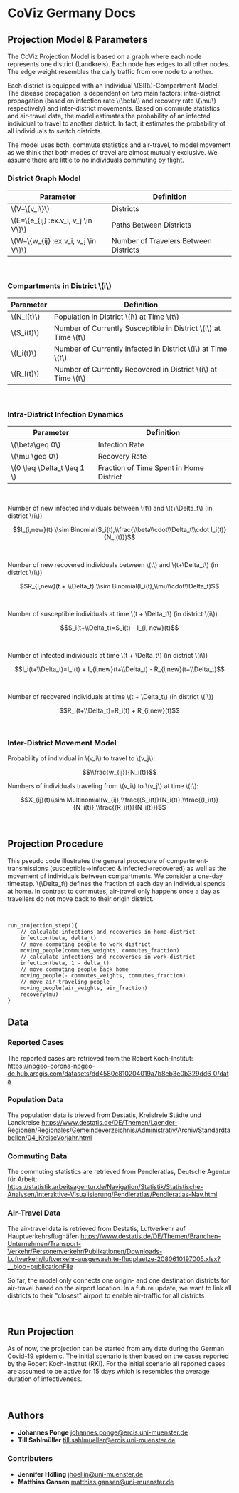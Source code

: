 # CoViz Germany Docs

## Projection Model & Parameters

The CoViz Projection Model is based on a graph where each node represents one district
(Landkreis). Each node has edges to all other nodes. The edge weight resembles the daily
traffic from one node to another.

Each district is equipped with an individual \\(SIR\\)-Compartment-Model. The disease
propagation is dependent on two main factors: intra-district propagation (based on
infection rate \\(\\beta\\) and recovery rate \\(\\mu\\) respectively) and inter-district movements.
Based on commute statistics and air-travel data, the model estimates the probability of 
an infected individual to travel to another district. In fact, it estimates the probability
of all individuals to switch districts.

The model uses both, commute statistics and air-travel, to model movement as we think that
both modes of travel are almost mutually exclusive. We assume there are little to no individuals
commuting by flight.


### District Graph Model

| Parameter                                                        | Definition                                                         |
| ---------------------------------------------------------------- | -------------------------------------------------------------------|
|\\(V=\\{v_i\\}\\)                                                 | Districts                                                          |
|\\(E=\\{e_{ij} :ex.v_i, v_j \in V\\}\\)                           | Paths Between Districts                                            |
|\\(W=\\{w_{ij} :ex.v_i, v_j \in V\\}\\)                            | Number of Travelers Between Districts  |

<br />

### Compartments in District \\(i\\)

| Parameter       | Definition                                                          |
| --------------- | ------------------------------------------------------------------- |
|\\(N_i(t)\\)     | Population in District \\(i\\) at Time \\(t\\)                      |
|\\(S_i(t)\\)     | Number of Currently Susceptible in District \\(i\\) at Time \\(t\\) |
|\\(I_i(t)\\)     | Number of Currently Infected in District \\(i\\) at Time \\(t\\)    |
|\\(R_i(t)\\)     | Number of Currently Recovered in District \\(i\\) at Time \\(t\\)   |

<br />

### Intra-District Infection Dynamics

| Parameter                        | Definition                                |
| -------------------------------- | ----------------------------------------- |
|\\(\\beta\\geq 0\\)               | Infection Rate                            |
|\\(\\mu \\geq 0\\)                | Recovery Rate                             |
|\\(0 \\leq \\Delta_t \\leq 1 \\)  | Fraction of Time Spent in Home District   |

<br />

Number of new infected individuals between \\(t\\) and \\(t+\\Delta_t\\) (in district \\(i\\))

$$I_{i,new}(t) \\sim Binomial(S_i(t),\\frac{\\beta\\cdot\\Delta_t\\cdot I_i(t)}{N_i(t)})$$

<br />

Number of new recovered individuals between \\(t\\) and \\(t+\\Delta_t\\) (in district \\(i\\))

$$R_{i,new}(t + \\Delta_t) \\sim Binomial(I_i(t),\\mu\\cdot\\Delta_t)$$

<br />

Number of susceptible individuals at time \\(t + \\Delta_t\\) (in district \\(i\\))

$$S_i(t+\\Delta_t)=S_i(t) - I_{i, new}(t)$$

<br />

Number of infected individuals at time \\(t + \\Delta_t\\) (in district \\(i\\))

$$I_i(t+\\Delta_t)=I_i(t) + I_{i,new}(t+\\Delta_t) - R_{i,new}(t+\\Delta_t)$$

<br />

Number of recovered individuals at time \\(t + \\Delta_t\\) (in district \\(i\\))

$$R_i(t+\\Delta_t)=R_i(t) + R_{i,new}(t)$$

<br />

### Inter-District Movement Model

Probability of individual in \\(v_i\\) to travel to \\(v_j\\):

$$\\frac{w_{ij}}{N_i(t)}$$

Numbers of individuals traveling from \\(v_i\\) to \\(v_j\\) at time \\(t\\):

$$X_{ij}(t)\\sim Multinomial(w_{ij},\\frac{(S_i(t)}{N_i(t)},\\frac{(I_i(t)}{N_i(t)},\\frac{(R_i(t)}{N_i(t)})$$

<br />


## Projection Procedure

This pseudo code illustrates the general procedure of compartment-transmissions (susceptible->infected & 
infected->recovered) as well as the movement of individuals between compartments. We consider a one-day
timestep. \\(\\Delta_t\\) defines the fraction of each day an individual spends at home. In contrast to
commutes, air-travel only happens once a day as travellers do not move back to their origin district.

<br />

```
run_projection_step(){
	// calculate infections and recoveries in home-district
	infection(beta, delta_t)
	// move commuting people to work district
	moving_people(commutes_weights, commutes_fraction)
	// calculate infections and recoveries in work-district
	infection(beta, 1 - delta_t)
	// move commuting people back home
	moving_people(- commutes_weights, commutes_fraction)
	// move air-traveling people
	moving_people(air_weights, air_fraction)
	recovery(mu)
}
```



## Data

### Reported Cases

The reported cases are retrieved from the Robert Koch-Institut:
https://npgeo-corona-npgeo-de.hub.arcgis.com/datasets/dd4580c810204019a7b8eb3e0b329dd6_0/data

### Population Data
The population data is trieved from Destatis, Kreisfreie Städte und Landkreise
https://www.destatis.de/DE/Themen/Laender-Regionen/Regionales/Gemeindeverzeichnis/Administrativ/Archiv/Standardtabellen/04_KreiseVorjahr.html

### Commuting Data

The commuting statistics are retrieved from Pendleratlas, Deutsche Agentur für Arbeit:
https://statistik.arbeitsagentur.de/Navigation/Statistik/Statistische-Analysen/Interaktive-Visualisierung/Pendleratlas/Pendleratlas-Nav.html

### Air-Travel Data

The air-travel data is retrieved from Destatis, Luftverkehr auf Hauptverkehrsflughäfen
https://www.destatis.de/DE/Themen/Branchen-Unternehmen/Transport-Verkehr/Personenverkehr/Publikationen/Downloads-Luftverkehr/luftverkehr-ausgewaehlte-flugplaetze-2080610197005.xlsx?__blob=publicationFile

So far, the model only connects one origin- and one destination districts for air-travel based
on the airport location. In a future update, we want to link all districts to their "closest" airport
to enable air-traffic for all districts


<br />

## Run Projection

As of now, the projection can be started from any date during the German Covid-19 epidemic.
The initial scenario is then based on the cases reported by the Robert Koch-Institut (RKI).
For the initial scenario all reported cases are assumed to be active for 15 days which is
resembles the average duration of infectiveness.

<br />

## Authors
- **Johannes Ponge** johannes.ponge@ercis.uni-muenster.de
- **Till Sahlmüller** till.sahlmueller@ercis.uni-muenster.de

### Contributers
- **Jennifer Hölling** jhoellin@uni-muenster.de
- **Matthias Gansen** matthias.gansen@uni-muenster.de